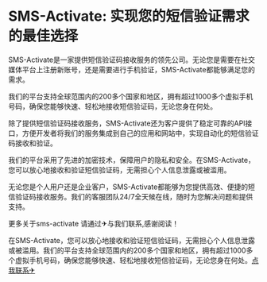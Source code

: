 # SMS-Activate: 实现您的短信验证需求的最佳选择

SMS-Activate是一家提供短信验证码接收服务的领先公司。无论您是需要在社交媒体平台上注册新账号，还是需要进行手机验证，SMS-Activate都能够满足您的需求。

我们的平台支持全球范围内的200多个国家和地区，拥有超过1000多个虚拟手机号码，确保您能够快速、轻松地接收短信验证码，无论您身在何处。

除了提供短信验证码接收服务，SMS-Activate还为客户提供了稳定可靠的API接口，方便开发者将我们的服务集成到自己的应用和网站中，实现自动化的短信验证码接收和验证。

我们的平台采用了先进的加密技术，保障用户的隐私和安全。在SMS-Activate，您可以放心地接收和验证短信验证码，无需担心个人信息泄露或被滥用。

无论您是个人用户还是企业客户，SMS-Activate都能够为您提供高效、便捷的短信验证码接收服务。我们的客服团队24/7全天候在线，随时为您解决问题和提供支持。

更多关于sms-activate 请通过✈与我们联系,感谢阅读！

在SMS-Activate，您可以放心地接收和验证短信验证码，无需担心个人信息泄露或被滥用。我们的平台支持全球范围内的200多个国家和地区，拥有超过1000多个虚拟手机号码，确保您能够快速、轻松地接收短信验证码，无论您身在何处。[点我联系✈](https://box.G208.com)